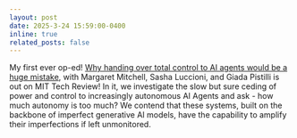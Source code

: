 ```yaml
---
layout: post
date: 2025-3-24 15:59:00-0400
inline: true
related_posts: false
---
```


My first ever op-ed! [Why handing over total control to AI agents would be a huge mistake](https://www.technologyreview.com/2025/03/24/1113647/why-handing-over-total-control-to-ai-agents-would-be-a-huge-mistake/), with Margaret Mitchell, Sasha Luccioni, and Giada Pistilli is out on MIT Tech Review! In it, we investigate the slow but sure ceding of power and control to increasingly autonomous AI Agents and ask - how much autonomy is too much? We contend that these systems, built on the backbone of imperfect generative AI models, have the capability to amplify their imperfections if left unmonitored.